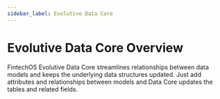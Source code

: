 ```yaml
---
sidebar_label: Evolutive Data Core
---
```


# Evolutive Data Core Overview

FintechOS Evolutive Data Core streamlines relationships between data models and keeps the underlying data structures updated. Just add attributes and relationships between models and Data Core updates the tables and related fields.
